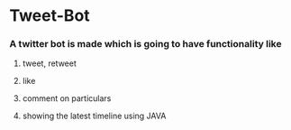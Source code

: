 # Tweet-Bot
### A twitter bot is made which is going to have functionality like
1.  tweet, retweet 

2.  like

3. comment on particulars

4. showing the latest timeline using JAVA
